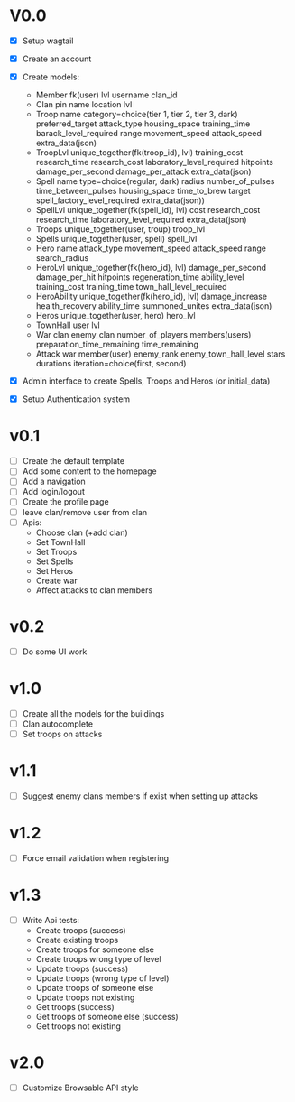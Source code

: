 V0.0
====
- [X] Setup wagtail
- [X] Create an account
- [X] Create models:
    * Member
        fk(user)
        lvl
        username
        clan_id
    * Clan
        pin
        name
        location
        lvl
    * Troop
        name
        category=choice(tier 1, tier 2, tier 3, dark)
        preferred_target
        attack_type
        housing_space
        training_time
        barack_level_required
        range
        movement_speed
        attack_speed
        extra_data(json)
    * TroopLvl
        unique_together(fk(troop_id), lvl)
        training_cost
        research_time
        research_cost
        laboratory_level_required
        hitpoints
        damage_per_second
        damage_per_attack
        extra_data(json)
    * Spell
        name
        type=choice(regular, dark)
        radius
        number_of_pulses
        time_between_pulses
        housing_space
        time_to_brew
        target
        spell_factory_level_required
        extra_data(json))
    * SpellLvl
        unique_together(fk(spell_id), lvl)
        cost
        research_cost
        research_time
        laboratory_level_required
        extra_data(json)
    * Troops
        unique_together(user, troup)
        troop_lvl
    * Spells
        unique_together(user, spell)
        spell_lvl
    * Hero
        name
        attack_type
        movement_speed
        attack_speed
        range
        search_radius
    * HeroLvl
        unique_together(fk(hero_id), lvl)
        damage_per_second
        damage_per_hit
        hitpoints
        regeneration_time
        ability_level
        training_cost
        training_time
        town_hall_level_required
    * HeroAbility
        unique_together(fk(hero_id), lvl)
        damage_increase
        health_recovery
        ability_time
        summoned_unites
        extra_data(json)
    * Heros
        unique_together(user, hero)
        hero_lvl
    * TownHall
        user
        lvl
    * War
        clan
        enemy_clan
        number_of_players
        members(users)
        preparation_time_remaining
        time_remaining
    * Attack
        war
        member(user)
        enemy_rank
        enemy_town_hall_level
        stars
        durations
        iteration=choice(first, second)

- [X] Admin interface to create Spells, Troops and Heros (or initial_data)
- [X] Setup Authentication system

v0.1
====
- [ ] Create the default template
- [ ] Add some content to the homepage
- [ ] Add a navigation
- [ ] Add login/logout
- [ ] Create the profile page
- [ ] leave clan/remove user from clan
- [ ] Apis:
    * Choose clan (+add clan)
    * Set TownHall
    * Set Troops
    * Set Spells
    * Set Heros
    * Create war
    * Affect attacks to clan members

v0.2
====
- [ ] Do some UI work

v1.0
====
- [ ] Create all the models for the buildings
- [ ] Clan autocomplete
- [ ] Set troops on attacks

v1.1
====
- [ ] Suggest enemy clans members if exist when setting up attacks

v1.2
====
- [ ] Force email validation when registering

v1.3
====
- [ ] Write Api tests:
    * Create troops (success)
    * Create existing troops
    * Create troops for someone else
    * Create troops wrong type of level
    * Update troops (success)
    * Update troops (wrong type of level)
    * Update troops of someone else
    * Update troops not existing
    * Get troops (success)
    * Get troops of someone else (success)
    * Get troops not existing

v2.0
====
- [ ] Customize Browsable API style
